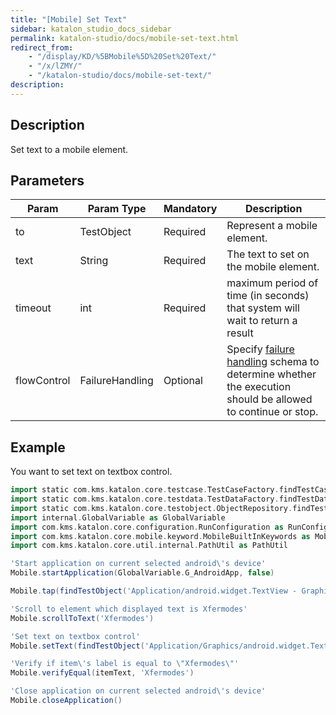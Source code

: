 ```yaml
---
title: "[Mobile] Set Text" 
sidebar: katalon_studio_docs_sidebar
permalink: katalon-studio/docs/mobile-set-text.html 
redirect_from:
    - "/display/KD/%5BMobile%5D%20Set%20Text/"
    - "/x/lZMY/"
    - "/katalon-studio/docs/mobile-set-text/"
description: 
---
```

Description
-----------

Set text to a mobile element.

Parameters
----------

| Param | Param Type | Mandatory | Description |
| --- | --- | --- | --- |
| to | TestObject | Required | Represent a mobile element. |
| text | String | Required | The text to set on the mobile element. |
| timeout | int | Required | maximum period of time (in seconds) that system will wait to return a result |
| flowControl | FailureHandling | Optional | Specify [failure handling](/x/qAAM) schema to determine whether the execution should be allowed to continue or stop. |

Example 
--------

You want to set text on textbox control.

```groovy
import static com.kms.katalon.core.testcase.TestCaseFactory.findTestCase
import static com.kms.katalon.core.testdata.TestDataFactory.findTestData
import static com.kms.katalon.core.testobject.ObjectRepository.findTestObject
import internal.GlobalVariable as GlobalVariable
import com.kms.katalon.core.configuration.RunConfiguration as RunConfiguration
import com.kms.katalon.core.mobile.keyword.MobileBuiltInKeywords as Mobile
import com.kms.katalon.core.util.internal.PathUtil as PathUtil

'Start application on current selected android\'s device'
Mobile.startApplication(GlobalVariable.G_AndroidApp, false)

Mobile.tap(findTestObject('Application/android.widget.TextView - Graphics'), GlobalVariable.G_Timeout)

'Scroll to element which displayed text is Xfermodes'
Mobile.scrollToText('Xfermodes')

'Set text on textbox control'
Mobile.setText(findTestObject('Application/Graphics/android.widget.TextView - Xfermodes'),'Your text here', GlobalVariable.G_Timeout)

'Verify if item\'s label is equal to \"Xfermodes\"'
Mobile.verifyEqual(itemText, 'Xfermodes')

'Close application on current selected android\'s device'
Mobile.closeApplication()
```